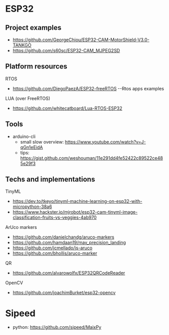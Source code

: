# ESP32
## Project examples

- https://github.com/GeorgeChiou/ESP32-CAM-MotorShield-V3.0-TANKGO
- https://github.com/s60sc/ESP32-CAM_MJPEG2SD

## Platform resources

RTOS 
- https://github.com/DiegoPaezA/ESP32-freeRTOS --Rtos apps examples

LUA (over FreeRTOS)
- https://github.com/whitecatboard/Lua-RTOS-ESP32

## Tools

- arduino-cli
  - small slow overview: https://www.youtube.com/watch?v=J-qGn1eEidA
  - tips: https://gist.github.com/weshouman/11e291dd4fe52422c89522ce485e29f3


## Techs and implementations

TinyML
- https://dev.to/tkeyo/tinyml-machine-learning-on-esp32-with-micropython-38a6
- https://www.hackster.io/mjrobot/esp32-cam-tinyml-image-classification-fruits-vs-veggies-4ab970


ArUco markers
- https://github.com/danielchandg/aruco-markers
- https://github.com/hamdaan19/mav_precision_landing
- https://github.com/jcmellado/js-aruco 
- https://github.com/bhollis/aruco-marker


QR
- https://github.com/alvarowolfx/ESP32QRCodeReader

OpenCV
- https://github.com/joachimBurket/esp32-opencv


# Sipeed
- python: https://github.com/sipeed/MaixPy